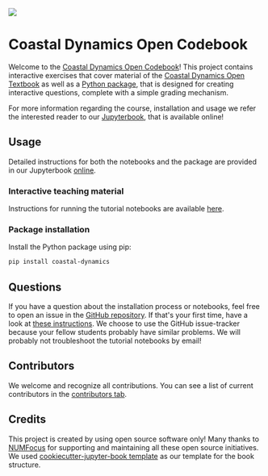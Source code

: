 ![](https://github.com/FlorisCalkoen/CoastalCodebook/blob/main/coastalcodebook/imgs/waves_angola.jpeg)
# Coastal Dynamics Open Codebook

Welcome to the [Coastal Dynamics Open
Codebook](https://floriscalkoen.github.io/CoastalCodebook/intro.html)! This project contains
interactive exercises that
cover material of the [Coastal Dynamics Open
Textbook](https://textbooks.open.tudelft.nl/textbooks/catalog/book/37) as well as a
[Python package](https://pypi.org/project/coastal-dynamics/), that is designed for
creating interactive questions, complete with a simple grading mechanism.

For more information regarding the course, installation and usage we refer the interested
reader to our [Jupyterbook](https://floriscalkoen.github.io/CoastalCodebook/intro.html),
that is available online!

## Usage

Detailed instructions for both the notebooks and the package are provided in our
Jupyterbook [online](https://floriscalkoen.github.io/CoastalCodebook/intro.html).

### Interactive teaching material

Instructions for running the tutorial notebooks are available
[here](https://floriscalkoen.github.io/CoastalCodebook/usage/installation.html).

### Package installation

Install the Python package using pip:

```bash
pip install coastal-dynamics
```



## Questions

If you have a question about the installation process or notebooks, feel free to open an
issue in the [GitHub repository](https://github.com/FlorisCalkoen/CoastalCodebook). If
that's your first time, have a look at [these
instructions](https://docs.github.com/en/issues/tracking-your-work-with-issues/creating-an-issue).
We choose to use the GitHub issue-tracker because your fellow students probably have
similar problems. We will probably not troubleshoot the tutorial notebooks by email!

## Contributors

We welcome and recognize all contributions. You can see a list of current contributors in
the [contributors
tab](https://github.com/floriscalkoen/coastalcodebook/graphs/contributors).

## Credits

This project is created by using open source software only! Many thanks to [NUMFocus](https://numfocus.org) for
supporting and maintaining all these open source initiatives. We used [cookiecutter-jupyter-book
template](https://github.com/executablebooks/cookiecutter-jupyter-book) as our template
for the book structure.
